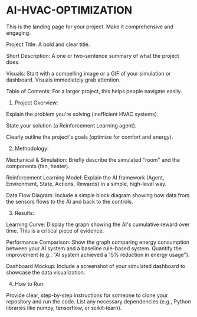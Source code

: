 # AI-HVAC-OPTIMIZATION
This is the landing page for your project. Make it comprehensive and engaging.

Project Title: A bold and clear title.

Short Description: A one or two-sentence summary of what the project does.

Visuals: Start with a compelling image or a GIF of your simulation or dashboard. Visuals immediately grab attention.

Table of Contents: For a larger project, this helps people navigate easily.

1. Project Overview:

Explain the problem you're solving (inefficient HVAC systems).

State your solution (a Reinforcement Learning agent).

Clearly outline the project's goals (optimize for comfort and energy).

2. Methodology:

Mechanical & Simulation: Briefly describe the simulated "room" and the components (fan, heater).

Reinforcement Learning Model: Explain the AI framework (Agent, Environment, State, Actions, Rewards) in a simple, high-level way.

Data Flow Diagram: Include a simple block diagram showing how data from the sensors flows to the AI and back to the controls.

3. Results:

Learning Curve: Display the graph showing the AI's cumulative reward over time. This is a critical piece of evidence.

Performance Comparison: Show the graph comparing energy consumption between your AI system and a baseline rule-based system. Quantify the improvement (e.g., "AI system achieved a 15% reduction in energy usage").

Dashboard Mockup: Include a screenshot of your simulated dashboard to showcase the data visualization.

4. How to Run:

Provide clear, step-by-step instructions for someone to clone your repository and run the code. List any necessary dependencies (e.g., Python libraries like numpy, tensorflow, or scikit-learn).
